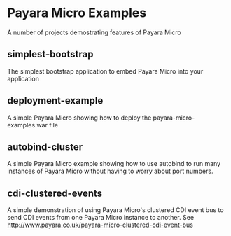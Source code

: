 # Payara Micro Examples

A number of projects demostrating features of Payara Micro

## simplest-bootstrap

The simplest bootstrap application to embed Payara Micro into your application

## deployment-example

A simple Payara Micro showing how to deploy the payara-micro-examples.war file

## autobind-cluster

A simple Payara Micro example showing how to use autobind to run many instances of Payara Micro
without having to worry about port numbers.

## cdi-clustered-events

A simple demonstration of using Payara Micro's clustered CDI event bus to send CDI events
from one Payara Micro instance to another. See http://www.payara.co.uk/payara-micro-clustered-cdi-event-bus 
